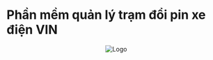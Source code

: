 # Phần mềm quản lý trạm đổi pin xe điện VIN

<p align="center">
  <img src="https://github.com/user-attachments/assets/9006e978-eb81-4323-b0d8-285023d23424" alt="Logo">
</p>
